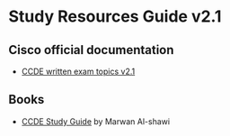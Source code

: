 # Study Resources Guide v2.1


## Cisco official documentation

* [CCDE written exam topics v2.1](https://learningnetwork.cisco.com/community/certifications/ccde/written_exam/exam-topics)



## Books

* [CCDE Study Guide](https://www.safaribooksonline.com/library/view/ccde-study-guide/9780134135854/) by Marwan Al-shawi
